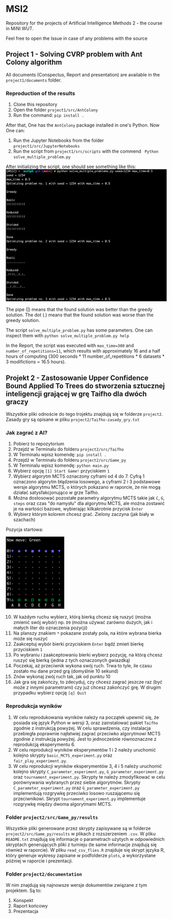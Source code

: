 # MSI2
Repository for the projects of Artificial Intelligence Methods 2 - the course in MiNI WUT.

Feel free to open the Issue in case of any problems with the source

## Project 1 - Solving CVRP problem with Ant Colony algorithm
All documents (Conspectus, Report and presentation) are available in the `project1/documents` folder.

### Reproduction of the results
1. Clone this repository
2. Open the folder `project1/src/AntColony`
3. Run the command: `pip install .`

After that, One has the `AntColony` package installed in one's Python. Now One can:

1. Run the Jupyter Notebooks from the folder `project1/src/JupyterNotebooks`
2. Run the script from `project1/src/scripts` with the commend ` Python solve_multiple_problem.py`

After initializing the script, one should see something like this:
![Ongoing_script_photo_](project1/script_ongoing.png)

The pipe (|) means that the found solution was better than the greedy solution. The dot (.) means that the found solution was worse than the greedy solution.

The script `solve_multiple_problem.py` has some parameters. One can inspect them with `python solve_multiple_problem.py help`

In the Report, the script was executed with `max_time=300` and `number_of_repetitions=11`, which results with approximately 16 and a half hours of computing (300 seconds * 11 number\_of\_repetitions * 6 datasets * 3 modifictions = 16.5 hours).

## Projekt 2 - Zastosowanie Upper Confidence Bound Applied To Trees do stworzenia sztucznej inteligencji grającej w grę Taifho dla dwóch graczy

Wszystkie pliki odnoście do tego trojektu znajdują się w folderze `project2`. Zasady gry są opisane w pliku `project2/Taifho-zasady_gry.txt`

### Jak zagrać z AI?
1. Pobierz to repozytorium
2. Przejdź w Terminalu do folderu `project2/src/Taifho`
3. W Terminalu wpisz komendę: `pip install .`
4. Przejdź w Terminalu do folderu `project2/src/Game_py`
5. W Terminalu wpisz komendę: `python main.py`
6. Wybierz opcję `[1] Start Game!` przyciskiem `1`
7. Wybierz algorytm MCTS oznaczony cyframi od 4 do 7. Cyfrą 1 oznaczono algorytm błądzenia losowego, a cyframi 2 i 3 podstawowe wersje algorytmu MCTS, o których pokazano w raporcie, że nie mogą działać satysfakcjonująco w grze Taifho.
8. Można dostosować pozostałe parametry algorytmu MCTS takie jak `C`, `G`, `steps` oraz czas "do namysłu" dla algorytmu MCTS, ale można zostawić je na wartości bazowe, wybierając kilkakrotnie przycisk `Enter`
9. Wybierz którym kolorem chcesz grać. Zielony zaczyna (jak biały w szachach)

Pozycja startowa:

![starting_board_photo](project2/starting_board.png)

10. W każdym ruchu wybierz, którą bierką chcesz się ruszyć (można zmienić swój wybór) np. `D9` (można używać zarówno dużych, jak i małych liter do oznaczenia pozycji)
11. Na planszy znakiem `*` pokazane zostały pola, na które wybrana bierka może się ruszyć
12. Zaakceptuj wybór bierki przyciskiem `Enter` bądź zmień bierkę przyciskiem `1`
13. Po wybraniu i zaakceptowaniu bierki wybierz pozycję, na którą chcesz ruszyć się bierką (jedna z tych oznaczonych gwiazdką)
14. Poczekaj, aż przeciwnik wykona swój ruch. Trwa to tyle, ile czasu zostało mu dane przed grą (domyślnie 10 sekund)
15. Znów wykonaj zwój ruch tak, jak od punktu 10
16. Jak gra się zakończy, to zdecyduj, czy chcesz zagrać jeszcze raz (być może z innymi parametrami) czy już chcesz zakończyć grę. W drugim przypadku wybierz opcję `[q] Quit`

### Reprodukcja wyników

1. W celu reprodukowania wyników należy na początek upewnić się, że posiada się język Python w wersji 3, oraz zainstalować pakiet `Taifho` zgodnie z instrukcją powyżej. W celu sprawdzenia, czy instalacja przebiegła poprawnie najłatwiej zagrać przeciwko algorytmowi MCTS zgodnie z instrukcją powyżej. Jest to jednocześnie równoznaczne z reprodukcją eksperymentu 6.
2. W celu reprodukcji wyników eksperymentów 1 i 2 należy uruchomić kolejno skrypty `basic_MCTS_experiment.py` oraz `fair_play_experiment.py`.
3. W celu reprodukcji wyników eksperymentów 3, 4 i 5 należy uruchomić kolejno skrypty `C_parameter_experiment.py`, `G_parameter_experiment.py` oraz `tournament_experiment.py`. Skrypty te należy zmodyfikować w celu porównywania wybranych przez siebie algorytmów. Skrypty `C_parameter_experiment.py` oraz `G_parameter_experiment.py` implementują rozgrywkę przeciwko losowo ruszającemu się przeciwnikowi. Skrypt `tournament_experiment.py` implementuje rozgrywkę między dwoma algorytmami MCTS.

### Folder `project2/src/Game_py/results`

Wszystkie pliki generowane przez skrypty zapisywane są w folderze `project2/src/Game_py/results` w plikach z rozszerzeniem `.csv`. W pliku `README.txt` znajdują się informacje o parametrach użytych w odpowiednich skryptach generujących pliki z turnieju (te same informacje znajdują się również w raporcie). W pliku `read_csv_flies.R` znajduje się skrypt języka R, który generuje wykresy zapisane w podfolderze `plots`, a wykorzystane później w raporcie i prezentacji.

### Folder `project2/documentation`

W nim znajdują się najnowsze wersje dokumentów związane z tym projektem. Są to:

1. Konspekt
2. Raport końcowy
3. Prezentacja
